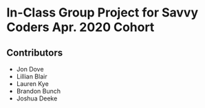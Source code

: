 # In-Class Group Project for Savvy Coders Apr. 2020 Cohort

## Contributors
- Jon Dove
- Lillian Blair
- Lauren Kye
- Brandon Bunch
- Joshua Deeke
